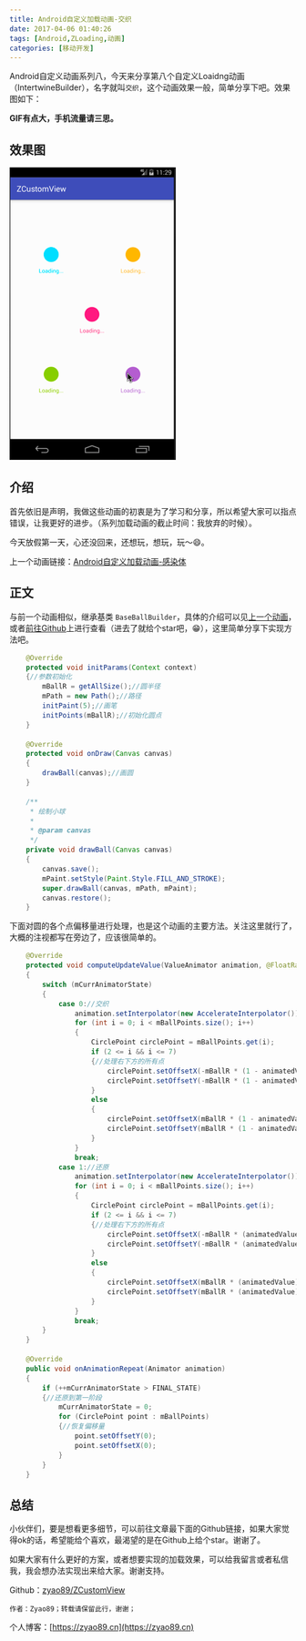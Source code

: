 ```yaml
---
title: Android自定义加载动画-交织
date: 2017-04-06 01:40:26
tags: [Android,ZLoading,动画]
categories: [移动开发]
---
```

Android自定义动画系列八，今天来分享第八个自定义Loaidng动画（IntertwineBuilder），名字就叫`交织`，这个动画效果一般，简单分享下吧。效果图如下：

**GIF有点大，手机流量请三思。**

<!--more-->

## 效果图

![演示效果动画](./Intertwine_loading.gif)

## 介绍

首先依旧是声明，我做这些动画的初衷是为了学习和分享，所以希望大家可以指点错误，让我更好的进步。（系列加载动画的截止时间：我放弃的时候）。

今天放假第一天，心还没回来，还想玩，想玩，玩～😄。

上一个动画链接：[Android自定义加载动画-感染体](https://zyao89.cn/2017/04/06/Android自定义加载动画-感染体/)

## 正文

与前一个动画相似，继承基类 `BaseBallBuilder`，具体的介绍可以见[上一个动画](https://zyao89.cn/2017/04/06/Android自定义加载动画-感染体/)，或者[前往Github](https://github.com/zyao89/ZCustomView)上进行查看（进去了就给个star吧，😁），这里简单分享下实现方法吧。

```java
    @Override
    protected void initParams(Context context)
    {//参数初始化
        mBallR = getAllSize();//圆半径
        mPath = new Path();//路径
        initPaint(5);//画笔
        initPoints(mBallR);//初始化圆点
    }

    @Override
    protected void onDraw(Canvas canvas)
    {
        drawBall(canvas);//画圆
    }

    /**
     * 绘制小球
     *
     * @param canvas
     */
    private void drawBall(Canvas canvas)
    {
        canvas.save();
        mPaint.setStyle(Paint.Style.FILL_AND_STROKE);
        super.drawBall(canvas, mPath, mPaint);
        canvas.restore();
    }
```

下面对圆的各个点偏移量进行处理，也是这个动画的主要方法。关注这里就行了，大概的注视都写在旁边了，应该很简单的。

```java
    @Override
    protected void computeUpdateValue(ValueAnimator animation, @FloatRange(from = 0.0, to = 1.0) float animatedValue)
    {
        switch (mCurrAnimatorState)
        {
            case 0://交织
                animation.setInterpolator(new AccelerateInterpolator());
                for (int i = 0; i < mBallPoints.size(); i++)
                {
                    CirclePoint circlePoint = mBallPoints.get(i);
                    if (2 <= i && i <= 7)
                    {//处理右下方的所有点
                        circlePoint.setOffsetX(-mBallR * (1 - animatedValue));
                        circlePoint.setOffsetY(-mBallR * (1 - animatedValue));
                    }
                    else
                    {
                        circlePoint.setOffsetX(mBallR * (1 - animatedValue));
                        circlePoint.setOffsetY(mBallR * (1 - animatedValue));
                    }
                }
                break;
            case 1://还原
                animation.setInterpolator(new AccelerateInterpolator());
                for (int i = 0; i < mBallPoints.size(); i++)
                {
                    CirclePoint circlePoint = mBallPoints.get(i);
                    if (2 <= i && i <= 7)
                    {//处理右下方的所有点
                        circlePoint.setOffsetX(-mBallR * (animatedValue));
                        circlePoint.setOffsetY(-mBallR * (animatedValue));
                    }
                    else
                    {
                        circlePoint.setOffsetX(mBallR * (animatedValue));
                        circlePoint.setOffsetY(mBallR * (animatedValue));
                    }
                }
                break;
        }
    }

    @Override
    public void onAnimationRepeat(Animator animation)
    {
        if (++mCurrAnimatorState > FINAL_STATE)
        {//还原到第一阶段
            mCurrAnimatorState = 0;
            for (CirclePoint point : mBallPoints)
            {//恢复偏移量
                point.setOffsetY(0);
                point.setOffsetX(0);
            }
        }
    }
```

## 总结

小伙伴们，要是想看更多细节，可以前往文章最下面的Github链接，如果大家觉得ok的话，希望能给个喜欢，最渴望的是在Github上给个star。谢谢了。

如果大家有什么更好的方案，或者想要实现的加载效果，可以给我留言或者私信我，我会想办法实现出来给大家。谢谢支持。

Github：[zyao89/ZCustomView](https://github.com/zyao89/ZCustomView)

`作者：Zyao89；转载请保留此行，谢谢；`

个人博客：[https://zyao89.cn](https://zyao89.cn)

